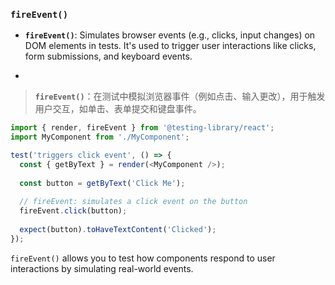### `fireEvent()`

- **`fireEvent()`**: Simulates browser events (e.g., clicks, input changes) on DOM elements in tests. It's used to trigger user interactions like clicks, form submissions, and keyboard events.

- <audio src="..\..\mp3\__`fireEvent`__.mp3"></audio>

> **`fireEvent()`**：在测试中模拟浏览器事件（例如点击、输入更改），用于触发用户交互，如单击、表单提交和键盘事件。
>
> <audio src="..\..\mp3\`fireEvent()`：在.mp3"></audio>

```js
import { render, fireEvent } from '@testing-library/react';
import MyComponent from './MyComponent';

test('triggers click event', () => {
  const { getByText } = render(<MyComponent />);
  
  const button = getByText('Click Me');
  
  // fireEvent: simulates a click event on the button
  fireEvent.click(button);
  
  expect(button).toHaveTextContent('Clicked');
});
```

<audio src="..\..\mp3\这段代码展示了如何使用 Rea (26).mp3"></audio>

`fireEvent()` allows you to test how components respond to user interactions by simulating real-world events.